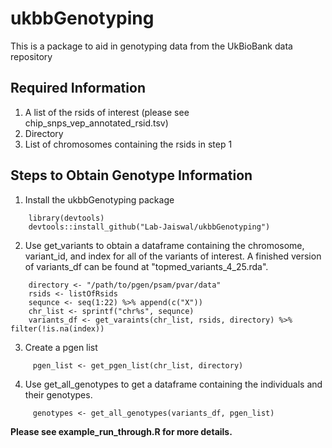 # ukbbGenotyping
This is a package to aid in genotyping data from the UkBioBank data repository 

## Required Information
1. A list of the rsids of interest (please see chip_snps_vep_annotated_rsid.tsv)
2. Directory
3. List of chromosomes containing the rsids in step 1

## Steps to Obtain Genotype Information
1. Install the ukbbGenotyping package
````
    library(devtools)
    devtools::install_github("Lab-Jaiswal/ukbbGenotyping")
````
2. Use get_variants to obtain a dataframe containing the chromosome, variant_id, and index for all of the variants of interest. A finished version of variants_df can be found at "topmed_variants_4_25.rda".
````
    directory <- "/path/to/pgen/psam/pvar/data"
    rsids <- listOfRsids
    sequnce <- seq(1:22) %>% append(c("X"))
    chr_list <- sprintf("chr%s", sequnce)
    variants_df <- get_varaints(chr_list, rsids, directory) %>% filter(!is.na(index))
````

3. Create a pgen list
````
     pgen_list <- get_pgen_list(chr_list, directory)
````
4. Use get_all_genotypes to get a dataframe containing the individuals and their genotypes.
````
     genotypes <- get_all_genotypes(variants_df, pgen_list)
````

**__Please see example_run_through.R for more details.__**
